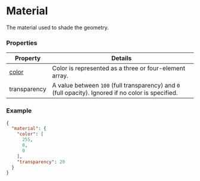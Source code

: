# Material

The material used to shade the geometry.

### Properties

| Property | Details
| --- | ---
| [color](color.md) | Color is represented as a three or four-element array.
| transparency | A value between `100` (full transparency) and `0` (full opacity). Ignored if no color is specified.


### Example

```json
{
  "material": {
    "color": [
      255,
      0,
      0
    ],
    "transparency": 20
  }
}
```

